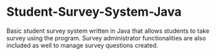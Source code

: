 # Student-Survey-System-Java

Basic student survey system written in Java that allows students to take survey using the program. Survey administrator functionalities are also included as well to manage survey questions created.
